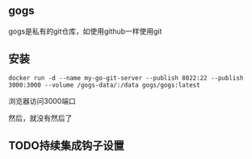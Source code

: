 ## gogs
gogs是私有的git仓库，如使用github一样使用git

## 安装
```
docker run -d --name my-go-git-server --publish 8022:22 --publish 3000:3000 --volume /gogs-data/:/data gogs/gogs:latest
```
浏览器访问3000端口

然后，就没有然后了

## TODO持续集成钩子设置
